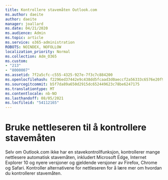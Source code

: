 ```yaml
---
title: Kontrollere stavemåten Outlook.com
ms.author: daeite
author: daeite
manager: joallard
ms.date: 04/21/2020
ms.audience: Admin
ms.topic: article
ms.service: o365-administration
ROBOTS: NOINDEX, NOFOLLOW
localization_priority: Normal
ms.collection: Adm_O365
ms.custom:
- "213"
- "8000007"
ms.assetid: 7f2a5cfc-c555-4325-927e-7f3c7c884200
ms.openlocfilehash: f2296ed37442e9c438dd5fcaad3d0aeccf2a56333c6576e20f97889be0478858
ms.sourcegitcommit: b5f7da89a650d2915dc652449623c78be6247175
ms.translationtype: MT
ms.contentlocale: nb-NO
ms.lasthandoff: 08/05/2021
ms.locfileid: "54112165"
---
```

# <a name="use-your-browser-to-check-spelling"></a>Bruke nettleseren til å kontrollere stavemåten

Selv om Outlook.com ikke har en stavekontrollfunksjon, kontrollerer mange nettlesere automatisk stavemåten, inkludert Microsoft Edge, Internet Explorer 10 og nyere versjoner og gjeldende versjoner av Firefox, Chrome og Safari. Kontroller alternativene for nettleseren for å lære mer om hvordan du kontrollerer stavemåten.